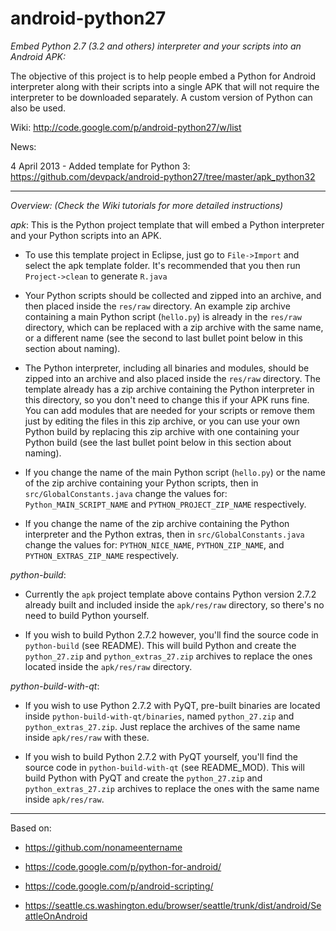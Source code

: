 android-python27
================

*Embed Python 2.7 (3.2 and others) interpreter and your scripts into an Android APK:*

The objective of this project is to help people embed a Python for Android interpreter along with their scripts into a single APK that will not require the interpreter to be downloaded separately. A custom version of Python can also be used.

Wiki: http://code.google.com/p/android-python27/w/list

News:

4 April 2013 - Added template for Python 3: https://github.com/devpack/android-python27/tree/master/apk_python32

----
*Overview:* 
_(Check the Wiki tutorials for more detailed instructions)_

*apk*: This is the Python project template that will embed a Python interpreter and your Python scripts into an APK.

  * To use this template project in Eclipse, just go to `File->Import` and select the apk template folder. It's recommended that you then run `Project->clean` to generate `R.java`

  * Your Python scripts should be collected and zipped into an archive, and then placed inside the `res/raw` directory. An example zip archive containing a main Python script (`hello.py`) is already in the `res/raw` directory, which can be replaced with a zip archive with the same name, or a different name (see the second to last bullet point below in this section about naming).

  * The Python interpreter, including all binaries and modules, should be zipped into an archive and also placed inside the `res/raw` directory. The template already has a zip archive containing the Python interpreter in this directory, so you don't need to change this if your APK runs fine. You can add modules that are needed for your scripts or remove them just by editing the files in this zip archive, or you can use your own Python build by replacing this zip archive with one containing your Python build (see the last bullet point below in this section about naming).

  * If you change the name of the main Python script (`hello.py`) or the name of the zip archive containing your Python scripts, then in `src/GlobalConstants.java` change the values for: `Python_MAIN_SCRIPT_NAME` and `PYTHON_PROJECT_ZIP_NAME` respectively.

  * If you change the name of the zip archive containing the Python interpreter and the Python extras, then in `src/GlobalConstants.java` change the values for: `PYTHON_NICE_NAME`, `PYTHON_ZIP_NAME`, and `PYTHON_EXTRAS_ZIP_NAME` respectively.

*python-build*: 

  * Currently the `apk` project template above contains Python version 2.7.2 already built and included inside the `apk/res/raw` directory, so there's no need to build Python yourself. 

  * If you wish to build Python 2.7.2 however, you'll find the source code in `python-build` (see README). This will build Python and create the `python_27.zip` and `python_extras_27.zip` archives to replace the ones located inside the `apk/res/raw` directory.

*python-build-with-qt*: 

  * If you wish to use Python 2.7.2 with PyQT, pre-built binaries are located inside `python-build-with-qt/binaries`, named `python_27.zip` and `python_extras_27.zip`. Just replace the archives of the same name inside `apk/res/raw` with these.

  * If you wish to build Python 2.7.2 with PyQT yourself, you'll find the source code in `python-build-with-qt` (see README_MOD). This will build Python with PyQT and create the `python_27.zip` and `python_extras_27.zip` archives to replace the ones with the same name inside `apk/res/raw`.

----

Based on:

- https://github.com/nonameentername

- https://code.google.com/p/python-for-android/

- https://code.google.com/p/android-scripting/

- https://seattle.cs.washington.edu/browser/seattle/trunk/dist/android/SeattleOnAndroid
